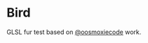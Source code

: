 # Bird

GLSL fur test based on [@oosmoxiecode](http://oos.moxiecode.com/js_webgl/fur/index_petting.html) work.
